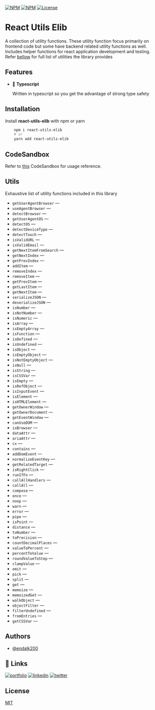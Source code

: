 [![NPM](https://img.shields.io/npm/v/react-utils-elib)](https://www.npmjs.com/package/react-utils-elib)
[![NPM](https://img.shields.io/npm/dm/react-utils-elib)](https://www.npmjs.com/package/react-hooks-elib)
[![License](https://img.shields.io/github/license/endalk200/react-libraries)](/LICENSE)

# React Utils Elib

A collection of utility functions. These utility function focus primarily on frontend code but some have backend related utility functions as well. Includes helper functions for react application
development and testing. Refer [bellow](#Utils) for full list of utilities the library provides

## Features

-   🔮 **Typescript**

    Written in typescript so you get the advantage of strong type safety

## Installation

Install **react-utils-elib** with npm or yarn

```bash
    npm i react-utils-elib
    # or
    yarn add react-utils-elib
```

## CodeSandbox

Refer to [this](https://codesandbox.io/s/react-utils-elib-xc6bn) CodeSandbox for usage reference.

## Utils

Exhaustive list of utility functions included in this library

-   `getUserAgentBrowser` &mdash;
-   `useAgentBrowser` &mdash;
-   `detectBrowser` &mdash;
-   `getUserAgentOS` &mdash;
-   `detectOS` &mdash;
-   `detectDeviceType` &mdash;
-   `detectTouch` &mdash;
-   `isValidURL` &mdash;
-   `isValidEmail` &mdash;
-   `getNextItemFromSearch` &mdash;
-   `getNextIndex` &mdash;
-   `getPrevIndex` &mdash;
-   `addItem` &mdash;
-   `removeIndex` &mdash;
-   `removeItem` &mdash;
-   `getPrevItem` &mdash;
-   `getLastItem` &mdash;
-   `getNextItem` &mdash;
-   `serializeJSON` &mdash;
-   `deserializeJSON` &mdash;
-   `isNumber` &mdash;
-   `isNotNumber` &mdash;
-   `isNumeric` &mdash;
-   `isArray` &mdash;
-   `isEmptyArray` &mdash;
-   `isFunction` &mdash;
-   `isDefined` &mdash;
-   `isUndefined` &mdash;
-   `isObject` &mdash;
-   `isEmptyObject` &mdash;
-   `isNotEmptyObject` &mdash;
-   `isNull` &mdash;
-   `isString` &mdash;
-   `isCSSVar` &mdash;
-   `isEmpty` &mdash;
-   `isRefObject` &mdash;
-   `isInputEvent` &mdash;
-   `isElement` &mdash;
-   `isHTMLElement` &mdash;
-   `getOwnerWindow` &mdash;
-   `getOwnerDocument` &mdash;
-   `getEventWindow` &mdash;
-   `canUseDOM` &mdash;
-   `isBrowser` &mdash;
-   `dataAttr` &mdash;
-   `ariaAttr` &mdash;
-   `cx` &mdash;
-   `contains` &mdash;
-   `addDomEvent` &mdash;
-   `normalizeEventKey` &mdash;
-   `getRelatedTarget` &mdash;
-   `isRightClick` &mdash;
-   `runIfFn` &mdash;
-   `callAllHandlers` &mdash;
-   `callAll` &mdash;
-   `compose` &mdash;
-   `once` &mdash;
-   `noop` &mdash;
-   `warn` &mdash;
-   `error` &mdash;
-   `pipe` &mdash;
-   `isPoint` &mdash;
-   `distance` &mdash;
-   `toNumber` &mdash;
-   `toPrecision` &mdash;
-   `countDecimalPlaces` &mdash;
-   `valueToPercent` &mdash;
-   `percentToValue` &mdash;
-   `roundValueToStep` &mdash;
-   `clampValue` &mdash;
-   `omit` &mdash;
-   `pick` &mdash;
-   `split` &mdash;
-   `get` &mdash;
-   `memoize` &mdash;
-   `memoizedGet` &mdash;
-   `walkObject` &mdash;
-   `objectFilter` &mdash;
-   `filterUndefined` &mdash;
-   `fromEntries` &mdash;
-   `getCSSVar` &mdash;

## Authors

-   [@endalk200](https://www.github.com/endalk200)

## 🔗 Links

[![portfolio](https://img.shields.io/badge/my_portfolio-000?style=for-the-badge&logo=ko-fi&logoColor=white)](https://endalk200.com/)
[![linkedin](https://img.shields.io/badge/linkedin-0A66C2?style=for-the-badge&logo=linkedin&logoColor=white)](https://www.linkedin.com/in/endalk200/)
[![twitter](https://img.shields.io/badge/twitter-1DA1F2?style=for-the-badge&logo=twitter&logoColor=white)](https://twitter.com/endalk200)

## License

[MIT](https://choosealicense.com/licenses/mit/)
